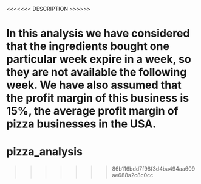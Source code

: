 <<<<<<< DESCRIPTION >>>>>>

In this analysis we have considered that the ingredients bought one particular week
expire in a week, so they are not available the following week. We have also
assumed that the profit margin of this business is 15%, the average profit margin
of pizza businesses in the USA.
=======
# pizza_analysis
>>>>>>> 86b116bdd7f98f3d4ba494aa609ae688a2c8c0cc
